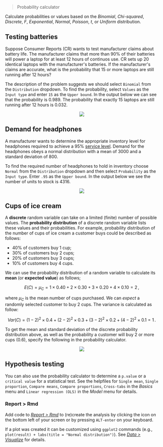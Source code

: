 > Probability calculator

Calculate probabilities or values based on the _Binomial_, _Chi-squared_, _Discrete_, _F_, _Exponential_, _Normal_, _Poisson_, _t_, or _Uniform_ distribution.

## Testing batteries

Suppose Consumer Reports (CR) wants to test manufacturer claims about battery life. The manufacturer claims that more than 90% of their batteries will power a laptop for at least 12 hours of continuos use. CR sets up 20 identical laptops with the manufacturer's batteries. If the manufacturer's claims are accurate, what is the probability that 15 or more laptops are still running after 12 hours?

The description of the problem suggests we should select `Binomial` from the `Distribution` dropdown. To find the probability, select `Values` as the `Input type` and enter `15` as the `Upper bound`. In the output below we can see that the probability is 0.989. The probability that exactly 15 laptops are still running after 12 hours is 0.032.

<p align="center"><img src="figures_basics/prob_calc_batteries.png"></p>

## Demand for headphones

A manufacturer wants to determine the appropriate inventory level for headphones required to achieve a 95% <a href="https://en.wikipedia.org/wiki/Service_level" target="_blank">service level</a>. Demand for the headphones obeys a normal distribution with a mean of 3000 and a standard deviation of 800.

To find the required number of headphones to hold in inventory choose `Normal` from the `Distribution` dropdown and then select `Probability` as the `Input type`. Enter `.95` as the `Upper bound`. In the output below we see the number of units to stock is 4316.

<p align="center"><img src="figures_basics/prob_calc_headphones.png"></p>

## Cups of ice cream

A **discrete** random variable can take on a limited (finite) number of possible values. The **probability distribution** of a discrete random variable lists these values and their probabilities. For example, probability distribution of the number of cups of ice cream a customer buys could be described as follows:

* 40% of customers buy 1 cup;
* 30% of customers buy 2 cups;
* 20% of customers buy 3 cups;
* 10% of customers buy 4 cups.

We can use the probability distribution of a random variable to calculate its **mean** (or **expected value**) as follows;

$$
  E(C) = \mu_C = 1 \times 0.40 + 2 \times 0.30 + 3 \times 0.20 + 4 \times 0.10 = 2\,,
$$

where $\mu_C$ is the mean number of cups purchased. We can _expect_ a randomly selected customer to buy 2 cups. The variance is calculated as follow:

$$
  Var(C) = (1 - 2)^2 \times 0.4 + (2 - 2)^2 \times 0.3 + (3 - 2)^2 \times 0.2 + (4 - 2)^2 \times 0.1 = 1\,.
$$

To get the mean and standard deviation of the discrete probability distribution above, as well as the probability a customer will buy 2 or more cups (0.6), specify the following in the probability calculator.

<p align="center"><img src="figures_basics/prob_calc_icecream.png"></p>

## Hypothesis testing

You can also use the probability calculator to determine a `p.value` or a `critical value` for a statistical test. See the helpfiles for `Single mean`, `Single proportion`, `Compare means`, `Compare proportions`, `Cross-tabs` in the _Basics_ menu and `Linear regression (OLS)` in the _Model_ menu for details.

### Report > Rmd

Add code to <a href="https://radiant-rstats.github.io/docs/data/report_rmd.html" target="_blank">_Report > Rmd_</a> to (re)create the analysis by clicking the <i title="report results" class="fa fa-edit"></i> icon on the bottom left of your screen or by pressing `ALT-enter` on your keyboard. 

If a plot was created it can be customized using `ggplot2` commands (e.g., `plot(result) + labs(title = "Normal distribution")`). See <a href="https://radiant-rstats.github.io/docs/data/visualize.html" target="_blank">_Data > Visualize_</a> for details.
